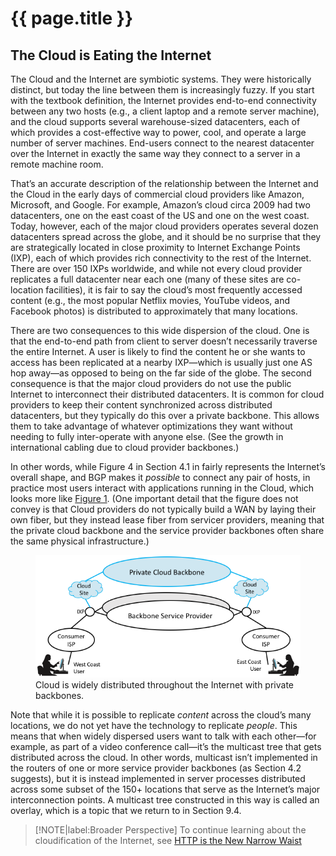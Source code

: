 # {{ page.title }}

## The Cloud is Eating the Internet

The Cloud and the Internet are symbiotic systems. They were
historically distinct, but today the line between them is increasingly
fuzzy. If you start with the textbook definition, the Internet
provides end-to-end connectivity between any two hosts (e.g., a client
laptop and a remote server machine), and the cloud supports several
warehouse-sized datacenters, each of which provides a cost-effective
way to power, cool, and operate a large number of server
machines. End-users connect to the nearest datacenter over the
Internet in exactly the same way they connect to a server in a remote
machine room.

That’s an accurate description of the relationship between the
Internet and the Cloud in the early days of commercial cloud providers
like Amazon, Microsoft, and Google. For example, Amazon’s cloud circa
2009 had two datacenters, one on the east coast of the US and one on
the west coast. Today, however, each of the major cloud providers
operates several dozen datacenters spread across the globe, and it
should be no surprise that they are strategically located in close
proximity to Internet Exchange Points (IXP), each of which provides
rich connectivity to the rest of the Internet. There are over 150 IXPs
worldwide, and while not every cloud provider replicates a full
datacenter near each one (many of these sites are co-location
facilities), it is fair to say the cloud’s most frequently accessed
content (e.g., the most popular Netflix movies, YouTube videos, and
Facebook photos) is distributed to approximately that many locations.

There are two consequences to this wide dispersion of the cloud. One
is that the end-to-end path from client to server doesn’t necessarily
traverse the entire Internet. A user is likely to find the content he
or she wants to access has been replicated at a nearby IXP—which is
usually just one AS hop away—as opposed to being on the far side of
the globe. The second consequence is that the major cloud providers do
not use the public Internet to interconnect their distributed
datacenters. It is common for cloud providers to keep their content
synchronized across distributed datacenters, but they typically do
this over a private backbone. This allows them to take advantage of
whatever optimizations they want without needing to fully
inter-operate with anyone else. (See the growth in international
cabling due to cloud provider backbones.)


In other words, while Figure 4 in Section 4.1 in fairly represents the
Internet’s overall shape, and BGP makes it *possible* to connect any
pair of hosts, in practice most users interact with applications
running in the Cloud, which looks more like [Figure 1](#cloud). (One
important detail that the figure does not convey is that Cloud
providers do not typically build a WAN by laying their own fiber, but
they instead lease fiber from servicer providers, meaning that the
private cloud backbone and the service provider backbones often share
the same physical infrastructure.)

<figure class="line">
	<a id="cloud"></a>
	<img src="figures/structure/Slide1.png" width="500px"/>
	<figcaption>Cloud is widely distributed throughout the Internet 
	with private backbones.</figcaption>
</figure>

Note that while it is possible to replicate *content* across the
cloud’s many locations, we do not yet have the technology to replicate
*people*. This means that when widely dispersed users want to talk
with each other—for example, as part of a video conference call—it’s
the multicast tree that gets distributed across the cloud. In other
words, multicast isn’t implemented in the routers of one or more
service provider backbones (as Section 4.2 suggests), but it is
instead implemented in server processes distributed across some subset
of the 150+ locations that serve as the Internet’s major
interconnection points. A multicast tree constructed in this way is
called an overlay, which is a topic that we return to in Section 9.4.

> [!NOTE|label:Broader Perspective]
> To continue learning about the cloudification of the Internet, see
> [HTTP is the New Narrow Waist](../e2e/trend.md)
